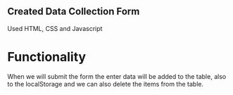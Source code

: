 ## Created Data Collection Form

<p>Used HTML, CSS and Javascript</p>

# Functionality
<p>When we will submit the form the enter data will be added to the table, also to the localStorage and we can also delete the items from the table.</p>
